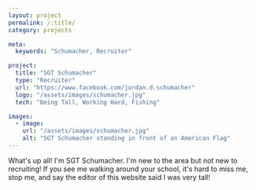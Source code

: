 ```yaml
---
layout: project
permalink: /:title/
category: projects

meta:
  keywords: "Schumacher, Recruiter"

project:
  title: "SGT Schumacher"
  type: "Recruiter"
  url: "https://www.facebook.com/jordan.d.schumacher"
  logo: "/assets/images/schumacher.jpg"
  tech: "Being Tall, Working Hard, Fishing"

images:
  - image:
    url: "/assets/images/schumacher.jpg"
    alt: "SGT Schumacher standing in front of an American Flag"
---
```

<p>What's up all! I'm SGT Schumacher. I'm new to the area but not new to recruiting! If you see me walking around your school, it's hard to miss me, stop me, and say the editor of this website said I was very tall! </p>